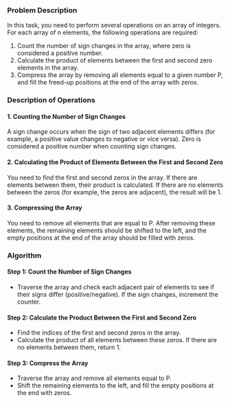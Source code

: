 ### Problem Description
In this task, you need to perform several operations on an array of integers. For each array of n elements, the following operations are required:

1. Count the number of sign changes in the array, where zero is considered a positive number.
2. Calculate the product of elements between the first and second zero elements in the array.
3. Compress the array by removing all elements equal to a given number P, and fill the freed-up positions at the end of the array with zeros.

### Description of Operations
#### 1. Counting the Number of Sign Changes
A sign change occurs when the sign of two adjacent elements differs (for example, a positive value changes to negative or vice versa). Zero is considered a positive number when counting sign changes.

#### 2. Calculating the Product of Elements Between the First and Second Zero
You need to find the first and second zeros in the array. If there are elements between them, their product is calculated. If there are no elements between the zeros (for example, the zeros are adjacent), the result will be 1.

#### 3. Compressing the Array
You need to remove all elements that are equal to P. After removing these elements, the remaining elements should be shifted to the left, and the empty positions at the end of the array should be filled with zeros.

### Algorithm
#### Step 1: Count the Number of Sign Changes
- Traverse the array and check each adjacent pair of elements to see if their signs differ (positive/negative). If the sign changes, increment the counter.
#### Step 2: Calculate the Product Between the First and Second Zero
- Find the indices of the first and second zeros in the array.
- Calculate the product of all elements between these zeros. If there are no elements between them, return 1.
#### Step 3: Compress the Array
- Traverse the array and remove all elements equal to P.
- Shift the remaining elements to the left, and fill the empty positions at the end with zeros.
